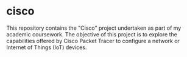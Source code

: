 # cisco

This repository contains the "Cisco" project undertaken as part of my academic coursework. The objective of this project is to explore the capabilities offered by Cisco Packet Tracer to configure a network or Internet of Things (IoT) devices.
